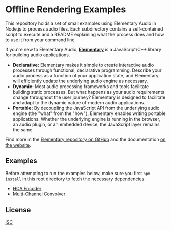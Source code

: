 # Offline Rendering Examples

This repository holds a set of small examples using Elementary Audio in Node.js to process
audio files. Each subdirectory contains a self-contained script to execute and a README
explaining what the process does and how to use it from your command line.

If you're new to Elementary Audio, [**Elementary**](https://elementary.audio) is a JavaScript/C++ library for building audio applications.

* **Declarative:** Elementary makes it simple to create interactive audio processes through functional, declarative programming. Describe your audio process as a function of your application state, and Elementary will efficiently update the underlying audio engine as necessary.
* **Dynamic:** Most audio processing frameworks and tools facilitate building static processes. But what happens as your audio requirements change throughout the user journey? Elementary is designed to facilitate and adapt to the dynamic nature of modern audio applications.
* **Portable:** By decoupling the JavaScript API from the underlying audio engine (the "what" from the "how"), Elementary enables writing portable applications. Whether the underlying engine is running in the browser, an audio plugin, or an embedded device, the JavaScript layer remains the same.

Find more in the [Elementary repository on GitHub](https://github.com/elemaudio/elementary) and the documentation [on the website](https://elementary.audio/).

## Examples

Before attempting to run the examples below, make sure you first `npm install` in this root
directory to fetch the necessary dependencies.

* [HOA Encoder](https://github.com/elemaudio/offline-examples/tree/master/hoa-encoder)
* [Multi-Channel Convolver](https://github.com/elemaudio/offline-examples/tree/master/convolver)


## License

[ISC](LICENSE.md)
